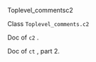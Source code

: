 Toplevel_commentsc2

Class  `` Toplevel_comments.c2 `` 

Doc of  `` c2 `` .

Doc of  `` ct `` , part 2.

